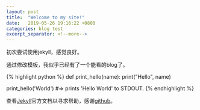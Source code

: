 ```yaml
---
layout: post
title:  "Welcome to my site!"
date:   2019-05-26 19:16:22 +0800
categories: blog test
excerpt_separator: <!--more-->
---
```

初次尝试使用jekyll，感觉良好。
<!--more-->
通过修改模板，我似乎已经有了一个能看的blog了。

{% highlight python %}
def print_hello(name):
  print("Hello", name)

print_hello('World')
#=> prints 'Hello World' to STDOUT.
{% endhighlight %}

查看[Jekyll][jekyll-docs]官方文档以寻求帮助，感谢[github][github-site]。

[jekyll-docs]: https://jekyllrb.com/docs/home
[github-site]: https://github.com/
